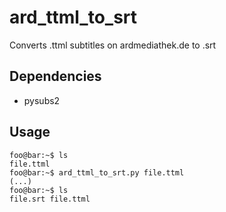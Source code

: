 # ard_ttml_to_srt
Converts .ttml subtitles on ardmediathek.de to .srt 

## Dependencies
- pysubs2

## Usage
```console
foo@bar:~$ ls
file.ttml
foo@bar:~$ ard_ttml_to_srt.py file.ttml
(...)
foo@bar:~$ ls
file.srt file.ttml
```
